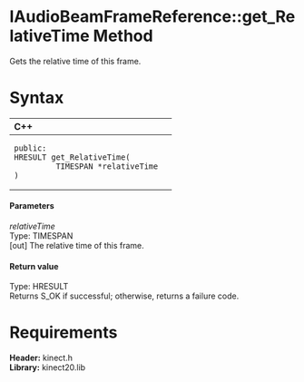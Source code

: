 IAudioBeamFrameReference::get\_RelativeTime Method  
==================================================  

Gets the relative time of this frame. <span id="syntaxSection"></span>

Syntax  
======  

<table>
<colgroup>
<col width="100%" />
</colgroup>
<thead>
<tr class="header">
<th align="left">C++</th>
</tr>
</thead>
<tbody>
<tr class="odd">
<td align="left"><pre><code>public:  
HRESULT get_RelativeTime(  
         TIMESPAN *relativeTime  
)</code></pre></td>
</tr>
</tbody>
</table>

<span id="ID4EG"></span>
#### Parameters  

*relativeTime*    
Type: TIMESPAN  
[out] The relative time of this frame.  

<span id="ID4EP"></span>
#### Return value  

Type: HRESULT  
Returns S\_OK if successful; otherwise, returns a failure code.  

<span id="requirements"></span>

Requirements  
============  

**Header:** kinect.h  
**Library:** kinect20.lib  



<!--Please do not edit the data in the comment block below.-->
<!--
TOCTitle : get_RelativeTime Method
RLTitle : IAudioBeamFrameReference::get_RelativeTime Method
KeywordK : get_RelativeTime method
KeywordK : IAudioBeamFrameReference::get_RelativeTime method
KeywordF : IAudioBeamFrameReference::get_RelativeTime
KeywordF : get_RelativeTime
KeywordF : Microsoft.Kinect.kinect.IAudioBeamFrameReference.get_RelativeTime(TIMESPAN@)
KeywordA : M:Microsoft.Kinect.kinect.IAudioBeamFrameReference.get_RelativeTime(TIMESPAN@)
AssetID : M:Microsoft.Kinect.kinect.IAudioBeamFrameReference.get_RelativeTime(TIMESPAN@)
Locale : en-us
CommunityContent : 1
APIType : Managed
APILocation : 
APIName : Microsoft.Kinect.kinect.IAudioBeamFrameReference::get_RelativeTime
TargetOS : Windows
TopicType : kbSyntax
DevLang : C++
DocSet : K4Wv2
ProjType : K4Wv2Proj
Technology : Kinect for Windows
Product : Kinect for Windows SDK v2
productversion : 20
-->
